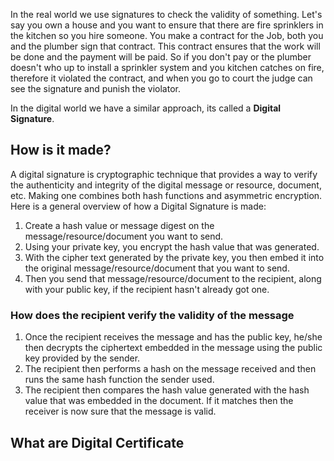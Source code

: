 In the real world we use signatures to check the validity of something. Let's say you own a house and you want to ensure that there are fire sprinklers in the kitchen so you hire someone. You make a contract for the Job, both you and the plumber sign that contract. This contract ensures that the work will be done and the payment will be paid. So if you don't pay or the plumber doesn't who up to install a sprinkler system and you kitchen catches on fire, therefore it violated the contract, and when you go to court the judge can see the signature and punish the violator.

In the digital world we have a similar approach, its called a **Digital Signature**.

## How is it made?
A digital signature is cryptographic technique that provides a way to verify the authenticity and integrity of the digital message or resource, document, etc. Making one combines both hash functions and asymmetric encryption. Here is a general overview of how a Digital Signature is made:
1. Create a hash value or message digest on the message/resource/document you want to send. 
2. Using your private key, you encrypt the hash value that was generated.
3. With the cipher text generated by the private key, you then embed it into the original message/resource/document that you want to send. 
4. Then you send that message/resource/document to the recipient, along with your public key, if the recipient hasn't already got one. 

### How does the recipient verify the validity of the message
1. Once the recipient receives the  message and has the public key, he/she then decrypts the ciphertext embedded in the message using the public key provided by the sender.
2. The recipient then performs a hash on the message received and then runs the same hash function the sender used.
3. The recipient then compares the hash value generated with the hash value that was embedded in the document. If it matches then the receiver is now sure that the message is valid. 


## What are Digital Certificate
